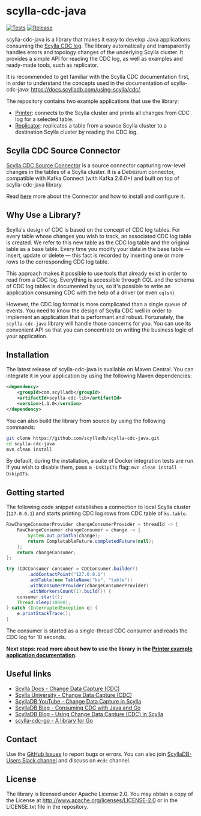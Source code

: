 # scylla-cdc-java
[![Tests](https://img.shields.io/github/workflow/status/scylladb/scylla-cdc-java/Tests/master?label=Tests)](https://github.com/scylladb/scylla-cdc-java/actions/workflows/tests.yml) [![Release](https://img.shields.io/maven-central/v/com.scylladb/scylla-cdc-base?label=Release)](https://search.maven.org/search?q=g:com.scylladb%20AND%20a:scylla-cdc*) 

scylla-cdc-java is a library that makes it easy to develop Java applications consuming the [Scylla CDC log](https://docs.scylladb.com/using-scylla/cdc/). The library automatically and transparently handles errors and topology changes of the underlying Scylla cluster. It provides a simple API for reading the CDC log, as well as examples and ready-made tools, such as replicator.

It is recommended to get familiar with the Scylla CDC documentation first, in order to understand the concepts used in the documentation of scylla-cdc-java: https://docs.scylladb.com/using-scylla/cdc/.

The repository contains two example applications that use the library:
- [Printer](scylla-cdc-printer): connects to the Scylla cluster and prints all changes from CDC log for a selected table.
- [Replicator](scylla-cdc-replicator): replicates a table from a source Scylla cluster to a destination Scylla cluster by reading the CDC log.

## Scylla CDC Source Connector
[Scylla CDC Source Connector](https://github.com/scylladb/scylla-cdc-source-connector) is a source connector capturing row-level changes in the tables of a Scylla cluster. It is a Debezium connector, compatible with Kafka Connect (with Kafka 2.6.0+) and built on top of scylla-cdc-java library.

Read [here](https://github.com/scylladb/scylla-cdc-source-connector) more about the Connector and how to install and configure it.

## Why Use a Library?
Scylla's design of CDC is based on the concept of CDC log tables. For every table whose changes you wish to track, an associated CDC log table is created. We refer to this new table as the CDC log table and the original table as a base table. Every time you modify your data in the base table — insert, update or delete — this fact is recorded by inserting one or more rows to the corresponding CDC log table.

This approach makes it possible to use tools that already exist in order to read from a CDC log. Everything is accessible through CQL and the schema of CDC log tables is documented by us, so it's possible to write an application consuming CDC with the help of a driver (or even `cqlsh`).

However, the CDC log format is more complicated than a single queue of events. You need to know the design of Scylla CDC well in order to implement an application that is performant and robust. Fortunately, the `scylla-cdc-java` library will handle those concerns for you. You can use its convenient API so that you can concentrate on writing the business logic of your application.

## Installation

The latest release of scylla-cdc-java is available on Maven Central. You can integrate it in your application by using the following Maven dependencies:
```xml
<dependency>
    <groupId>com.scylladb</groupId>
    <artifactId>scylla-cdc-lib</artifactId>
    <version>1.1.0</version>
</dependency>
```

You can also build the library from source by using the following commands:
```bash
git clone https://github.com/scylladb/scylla-cdc-java.git
cd scylla-cdc-java
mvn clean install
```

By default, during the installation, a suite of Docker integration tests are run. If you wish to disable them, pass a
`-DskipITs` flag: `mvn clean install -DskipITs`.

## Getting started

The following code snippet establishes a connection to local Scylla cluster (`127.0.0.1`) and starts printing CDC log rows from CDC table of `ks.table`.

```java
RawChangeConsumerProvider changeConsumerProvider = threadId -> {
    RawChangeConsumer changeConsumer = change -> {
        System.out.println(change);
        return CompletableFuture.completedFuture(null);
    };
    return changeConsumer;
};

try (CDCConsumer consumer = CDCConsumer.builder()
        .addContactPoint("127.0.0.1")
        .addTable(new TableName("ks", "table"))
        .withConsumerProvider(changeConsumerProvider)
        .withWorkersCount(1).build()) {
    consumer.start();
    Thread.sleep(10000);
} catch (InterruptedException e) {
    e.printStackTrace();
}
```

The consumer is started as a single-thread CDC consumer and reads the CDC log for 10 seconds.

**Next steps: read more about how to use the library in the [Printer example application documentation](scylla-cdc-printer).**

## Useful links

- [Scylla Docs - Change Data Capture (CDC)](https://docs.scylladb.com/using-scylla/cdc/)
- [Scylla University - Change Data Capture (CDC)](https://university.scylladb.com/courses/scylla-operations/lessons/change-data-capture-cdc/)
- [ScyllaDB YouTube - Change Data Capture in Scylla](https://www.youtube.com/watch?v=392Nbfrq7Dg)
- [ScyllaDB Blog - Consuming CDC with Java and Go](https://www.scylladb.com/2021/02/09/consuming-cdc-with-java-and-go/)
- [ScyllaDB Blog - Using Change Data Capture (CDC) in Scylla](https://www.scylladb.com/2020/07/23/using-change-data-capture-cdc-in-scylla/)
- [scylla-cdc-go - A library for Go](https://github.com/scylladb/scylla-cdc-go)

## Contact

Use the [GitHub Issues](https://github.com/scylladb/scylla-cdc-java/issues) to report bugs or errors. You can also join [ScyllaDB-Users Slack channel](http://slack.scylladb.com/) and discuss on `#cdc` channel.

## License

The library is licensed under Apache License 2.0. You may obtain a copy of the License at http://www.apache.org/licenses/LICENSE-2.0 or in the LICENSE.txt file in the repository.
